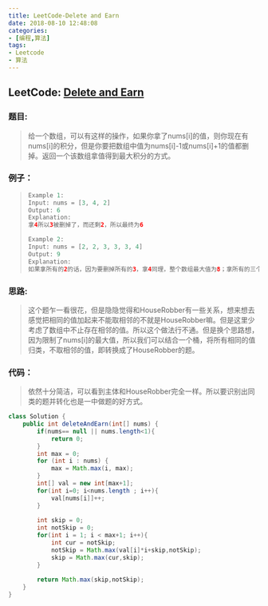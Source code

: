 ```yaml
---
title: LeetCode-Delete and Earn
date: 2018-08-10 12:48:08
categories:
- [编程,算法]
tags:
- Leetcode
- 算法
---
```




## LeetCode: [Delete and Earn](https://leetcode.com/problems/delete-and-earn/)

### 题目:

> 给一个数组，可以有这样的操作，如果你拿了nums[i]的值，则你现在有nums[i]的积分，但是你要把数组中值为nums[i]-1或nums[i]+1的值都删掉。返回一个该数组拿值得到最大积分的方式。

### 例子：

> ```java
> Example 1:
> Input: nums = [3, 4, 2]
> Output: 6
> Explanation: 
> 拿4所以3被删掉了，而还剩2，所以最终为6
> 
> Example 2:
> Input: nums = [2, 2, 3, 3, 3, 4]
> Output: 9
> Explanation: 
> 如果拿所有的2的话，因为要删掉所有的3，拿4同理，整个数组最大值为8；拿所有的三个话，2，4被删，整个数组最大的值为9，所以是9
> ```

### 思路:

> 这个题乍一看很花，但是隐隐觉得和HouseRobber有一些关系，想来想去感觉把相同的值加起来不能取相邻的不就是HouseRobber嘛。但是这里少考虑了数组中不止存在相邻的值。所以这个做法行不通。但是换个思路想，因为限制了nums[i]的最大值，所以我们可以结合一个桶，将所有相同的值归类，不取相邻的值，即转换成了HouseRobber的题。

### 代码：

> 依然十分简洁，可以看到主体和HouseRobber完全一样。所以要识别出同类的题并转化也是一中做题的好方式。

```java
class Solution {
    public int deleteAndEarn(int[] nums) {
        if(nums== null || nums.length<1){
            return 0;
        }
        int max = 0;
        for (int i : nums) {
            max = Math.max(i, max);
        }
        int[] val = new int[max+1];
        for(int i=0; i<nums.length ; i++){
            val[nums[i]]++;
        }
        
        int skip = 0;
        int notSkip = 0;
        for(int i = 1; i < max+1; i++){
            int cur = notSkip;
            notSkip = Math.max(val[i]*i+skip,notSkip);
            skip = Math.max(cur,skip);
        }
        
        return Math.max(skip,notSkip);
    }
}
```

